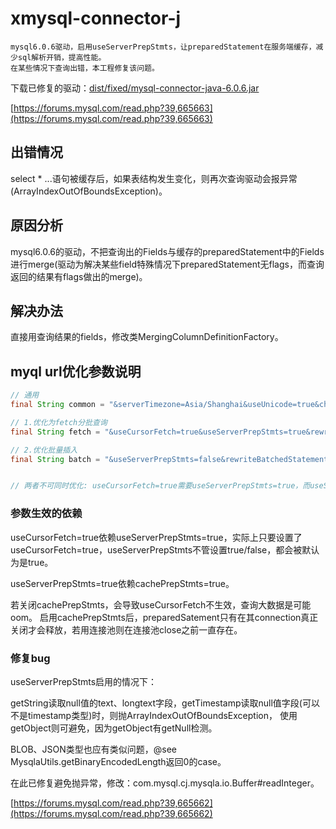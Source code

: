 # xmysql-connector-j
	mysql6.0.6驱动，启用useServerPrepStmts，让preparedStatement在服务端缓存，减少sql解析开销，提高性能。
	在某些情况下查询出错，本工程修复该问题。
	
下载已修复的驱动：[dist/fixed/mysql-connector-java-6.0.6.jar](dist/fixed/mysql-connector-java-6.0.6.jar)

[https://forums.mysql.com/read.php?39,665663](https://forums.mysql.com/read.php?39,665663)

## 出错情况

select * ...语句被缓存后，如果表结构发生变化，则再次查询驱动会报异常(ArrayIndexOutOfBoundsException)。



## 原因分析

mysql6.0.6的驱动，不把查询出的Fields与缓存的preparedStatement中的Fields进行merge(驱动为解决某些field特殊情况下preparedStatement无flags，而查询返回的结果有flags做出的merge)。


## 解决办法

直接用查询结果的fields，修改类MergingColumnDefinitionFactory。

## myql url优化参数说明

```java
// 通用
final String common = "&serverTimezone=Asia/Shanghai&useUnicode=true&characterEncoding=UTF-8";

// 1.优化为fetch分批查询
final String fetch = "&useCursorFetch=true&useServerPrepStmts=true&rewriteBatchedStatements=false&cachePrepStmts=true&prepStmtCacheSize=1024&prepStmtCacheSqlLimit=4096";

// 2.优化批量插入
final String batch = "&useServerPrepStmts=false&rewriteBatchedStatements=true&useCompression=true";


// 两者不可同时优化: useCursorFetch=true需要useServerPrepStmts=true，而useServerPrepStmts与rewriteBatchedStatements不能同时为true。

```

### 参数生效的依赖

useCursorFetch=true依赖useServerPrepStmts=true，实际上只要设置了useCursorFetch=true，useServerPrepStmts不管设置true/false，都会被默认为是true。

useServerPrepStmts=true依赖cachePrepStmts=true。


若关闭cachePrepStmts，会导致useCursorFetch不生效，查询大数据是可能oom。
启用cachePrepStmts后，preparedSatement只有在其connection真正关闭才会释放，若用连接池则在连接池close之前一直存在。


### 修复bug
useServerPrepStmts启用的情况下：

getString读取null值的text、longtext字段，getTimestamp读取null值字段(可以不是timestamp类型)时，则抛ArrayIndexOutOfBoundsException，
使用getObject则可避免，因为getObject有getNull检测。

BLOB、JSON类型也应有类似问题，@see MysqlaUtils.getBinaryEncodedLength返回0的case。

在此已修复避免抛异常，修改：com.mysql.cj.mysqla.io.Buffer#readInteger。

[https://forums.mysql.com/read.php?39,665662](https://forums.mysql.com/read.php?39,665662)